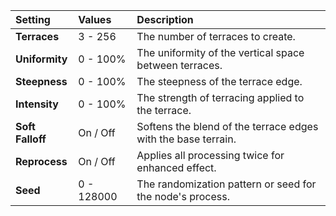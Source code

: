 | Setting          | Values     | Description                                                   |
| :--------------- | :--------- | :------------------------------------------------------------ |
| **Terraces**     | 3 - 256    | The number of terraces to create.                             |
| **Uniformity**   | 0 - 100%   | The uniformity of the vertical space between terraces.        |
| **Steepness**    | 0 - 100%   | The steepness of the terrace edge.                            |
| **Intensity**    | 0 - 100%   | The strength of terracing applied to the terrace.             |
| **Soft Falloff** | On / Off   | Softens the blend of the terrace edges with the base terrain. |
| **Reprocess**    | On / Off   | Applies all processing twice for enhanced effect.             |
| **Seed**         | 0 - 128000 | The randomization pattern or seed for the node's process.     |

